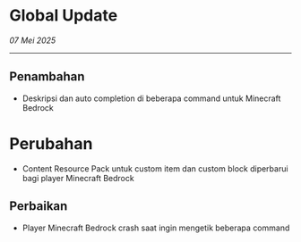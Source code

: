 # Global Update

_07 Mei 2025_

---

## Penambahan

- Deskripsi dan auto completion di beberapa command untuk Minecraft Bedrock

# Perubahan

- Content Resource Pack untuk custom item dan custom block diperbarui bagi player Minecraft Bedrock

## Perbaikan

- Player Minecraft Bedrock crash saat ingin mengetik beberapa command